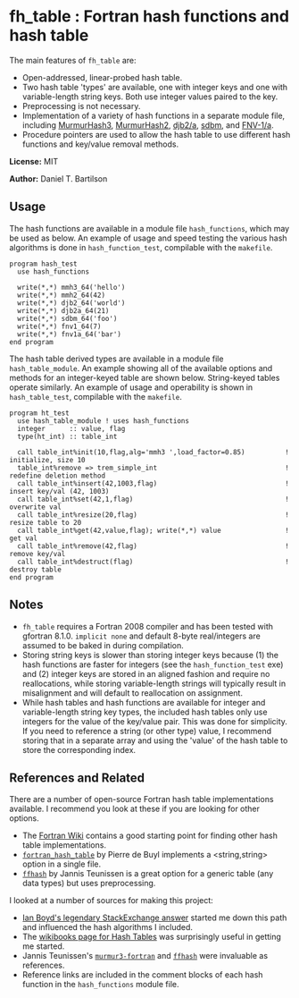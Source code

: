 # fh_table : Fortran hash functions and hash table

The main features of `fh_table` are:

- Open-addressed, linear-probed hash table.
- Two hash table 'types' are available, one with integer keys and one with variable-length string keys. Both use integer values paired to the key. 
- Preprocessing is not necessary.
- Implementation of a variety of hash functions in a separate module file, including [MurmurHash3](https://github.com/aappleby/smhasher/blob/master/src/MurmurHash3.cpp), [MurmurHash2](https://github.com/aappleby/smhasher/blob/master/src/MurmurHash2.cpp), [djb2/a](http://www.cse.yorku.ca/~oz/hash.html), [sdbm](http://www.cse.yorku.ca/~oz/hash.html), and [FNV-1/a](http://www.isthe.com/chongo/tech/comp/fnv/index.html#FNV-1). 
- Procedure pointers are used to allow the hash table to use different hash functions and key/value removal methods.

**License:** MIT

**Author:** Daniel T. Bartilson

## Usage

The hash functions are available in a module file `hash_functions`, which may be used as below. An example of usage and speed testing the various hash algorithms is done in `hash_function_test`, compilable with the `makefile`.

````Fortran
program hash_test
  use hash_functions

  write(*,*) mmh3_64('hello')
  write(*,*) mmh2_64(42)
  write(*,*) djb2_64('world')
  write(*,*) djb2a_64(21)
  write(*,*) sdbm_64('foo')
  write(*,*) fnv1_64(7)
  write(*,*) fnv1a_64('bar')
end program
````

The hash table derived types are available in a module file `hash_table_module`. An example showing all of the available options and methods for an integer-keyed table are shown below. String-keyed tables operate similarly. An example of usage and operability is shown in `hash_table_test`, compilable with the `makefile`.

````Fortran
program ht_test
  use hash_table_module ! uses hash_functions
  integer      :: value, flag
  type(ht_int) :: table_int

  call table_int%init(10,flag,alg='mmh3 ',load_factor=0.85)          ! initialize, size 10
  table_int%remove => trem_simple_int                                ! redefine deletion method
  call table_int%insert(42,1003,flag)                                ! insert key/val (42, 1003)
  call table_int%set(42,1,flag)                                      ! overwrite val
  call table_int%resize(20,flag)                                     ! resize table to 20
  call table_int%get(42,value,flag); write(*,*) value                ! get val
  call table_int%remove(42,flag)                                     ! remove key/val
  call table_int%destruct(flag)                                      ! destroy table
end program
````

## Notes 

- `fh_table` requires a Fortran 2008 compiler and has been tested with gfortran 8.1.0. `implicit none` and default 8-byte real/integers are assumed to be baked in during compilation. 
- Storing string keys is slower than storing integer keys because (1) the hash functions are faster for integers (see the `hash_function_test` exe) and (2) integer keys are stored in an aligned fashion and require no reallocations, while storing variable-length strings will typically result in misalignment and will default to reallocation on assignment.
- While hash tables and hash functions are available for integer and variable-length string key types, the included hash tables only use integers for the value of the key/value pair. This was done for simplicity. If you need to reference a string (or other type) value, I recommend storing that in a separate array and using the 'value' of the hash table to store the corresponding index.

## References and Related

There are a number of open-source Fortran hash table implementations available. I recommend you look at these if you are looking for other options.

- The [Fortran Wiki](http://fortranwiki.org/fortran/show/Hash+tables) contains a good starting point for finding other hash table implementations.
- [`fortran_hash_table`](https://github.com/pdebuyl/fortran_hash_table) by Pierre de Buyl implements a <string,string> option in a single file.
- [`ffhash`](https://github.com/jannisteunissen/ffhash) by Jannis Teunissen is a great option for a generic table (any data types) but uses preprocessing.

I looked at a number of sources for making this project:

- [Ian Boyd's legendary StackExchange answer](https://softwareengineering.stackexchange.com/questions/49550/which-hashing-algorithm-is-best-for-uniqueness-and-speed) started me down this path and influenced the hash algorithms I included.
- The [wikibooks page for Hash Tables](https://en.wikibooks.org/wiki/Data_Structures/Hash_Tables) was surprisingly useful in getting me started.
- Jannis Teunissen's [`murmur3-fortran`](https://github.com/jannisteunissen/murmur3-fortran) and [`ffhash`](https://github.com/jannisteunissen/ffhash) were invaluable as references.
- Reference links are included in the comment blocks of each hash function in the `hash_functions` module file.
